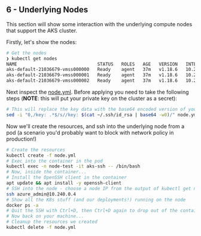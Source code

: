 ## 6 - Underlying Nodes

This section will show some interaction with the underlying compute nodes that support the AKS cluster.

Firstly, let's show the nodes:

```bash
# Get the nodes
❯ kubectl get nodes
NAME                              STATUS   ROLES   AGE   VERSION   INTERNAL-IP   EXTERNAL-IP   OS-IMAGE             KERNEL-VERSION     CONTAINER-RUNTIME
aks-default-21036679-vmss000000   Ready    agent   37m   v1.18.6   10.240.0.4    <none>        Ubuntu 18.04.5 LTS   5.4.0-1026-azure   docker://19.3.12
aks-default-21036679-vmss000001   Ready    agent   37m   v1.18.6   10.240.0.35   <none>        Ubuntu 18.04.5 LTS   5.4.0-1026-azure   docker://19.3.12
aks-default-21036679-vmss000002   Ready    agent   37m   v1.18.6   10.240.0.66   <none>        Ubuntu 18.04.5 LTS   5.4.0-1026-azure   docker://19.3.12
```

Next inspect the [node.yml](./node.yml). Before applying you need to take the following steps (**NOTE**: this will put your private key on the cluster as a secret):

```bash
# This will replace the key data with the base64 encoded version of your private key
sed -i "0,/key: .*$/s//key: $(cat ~/.ssh/id_rsa | base64 -w0)/" node.yml
```

Now we'll create the resources, and ssh into the underlying node from a pod (a scenario you'd probably want to block with network policy in production!)

```bash
# Create the resources
kubectl create -f node.yml
# Exec into the container in the pod
kubectl exec -n node-test -it aks-ssh -- /bin/bash
# Now, inside the container...
# Install the OpenSSH client in the container
apt update && apt install -y openssh-client
# SSH into the node - choose a node IP from the output of kubectl get nodes -o wide
ssh azure_admin@10.240.0.4
# Show all the K8s stuff (and our deployments!) running on the node
docker ps -a
# Quit the SSH with Ctrl+D, then Ctrl+D again to drop out of the container shell
# Now back on your machine...
# Cleanup the resources we created
kubectl delete -f node.yml
```
